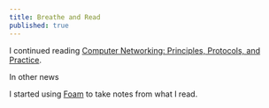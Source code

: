 ```yaml
---
title: Breathe and Read
published: true
---
```


I continued reading [Computer Networking: Principles, Protocols, and Practice](https://www.computer-networking.info/2nd/html/index.html).

In other news

I started using [Foam](https://foambubble.github.io/) to take notes from what
I read.

